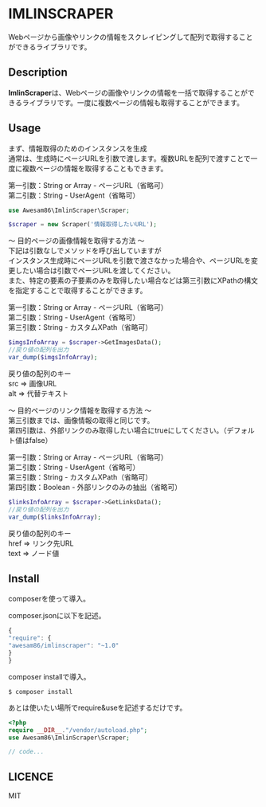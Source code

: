 # IMLINSCRAPER

Webページから画像やリンクの情報をスクレイピングして配列で取得することができるライブラリです。

## Description

**ImlinScraper**は、Webページの画像やリンクの情報を一括で取得することができるライブラリです。一度に複数ページの情報も取得することができます。

## Usage

まず、情報取得のためのインスタンスを生成  
通常は、生成時にページURLを引数で渡します。複数URLを配列で渡すことで一度に複数ページの情報を取得することもできます。  

第一引数：String or Array - ページURL（省略可）  
第二引数：String - UserAgent（省略可）  

```php
use Awesam86\ImlinScraper\Scraper;

$scraper = new Scraper('情報取得したいURL');
```

〜 目的ページの画像情報を取得する方法 〜  
下記は引数なしでメソッドを呼び出していますが  
インスタンス生成時にページURLを引数で渡さなかった場合や、ページURLを変更したい場合は引数でページURLを渡してください。  
また、特定の要素の子要素のみを取得したい場合などは第三引数にXPathの構文を指定することで取得することができます。

第一引数：String or Array - ページURL（省略可）  
第二引数：String - UserAgent（省略可）  
第三引数：String - カスタムXPath（省略可）  

```php
$imgsInfoArray = $scraper->GetImagesData();
//戻り値の配列を出力
var_dump($imgsInfoArray);
```
戻り値の配列のキー  
src => 画像URL  
alt  => 代替テキスト  

〜 目的ページのリンク情報を取得する方法 〜  
第三引数までは、画像情報の取得と同じです。  
第四引数は、外部リンクのみ取得したい場合にtrueにしてください。（デフォルト値はfalse）  

第一引数：String or Array - ページURL（省略可）  
第二引数：String - UserAgent（省略可）  
第三引数：String - カスタムXPath（省略可）  
第四引数：Boolean - 外部リンクのみの抽出（省略可）  

```php
$linksInfoArray = $scraper->GetLinksData();
//戻り値の配列を出力
var_dump($linksInfoArray);
```
戻り値の配列のキー  
href => リンク先URL  
text  => ノード値  

## Install

composerを使って導入。

composer.jsonに以下を記述。

```javascript
{
"require": {
"awesam86/imlinscraper": "~1.0"
}
}

```

composer installで導入。

```
$ composer install
```

あとは使いたい場所でrequire&useを記述するだけです。

```php
<?php
require __DIR__."/vendor/autoload.php";
use Awesam86\ImlinScraper\Scraper;

// code...
```

## LICENCE

MIT

